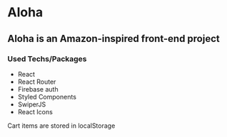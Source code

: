 # Aloha

## Aloha is an Amazon-inspired front-end project 
### Used Techs/Packages
- React 
- React Router
- Firebase auth
- Styled Components 
- SwiperJS
- React Icons

Cart items are stored in localStorage
